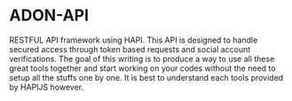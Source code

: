 # ADON-API
RESTFUL API framework using HAPI. This API is designed to handle secured access through token based requests and social account verifications. The goal of this writing is to produce a way to use all these great tools together and start working on your codes without the need to setup all the stuffs one by one. It is best to understand each tools provided by HAPIJS however.

